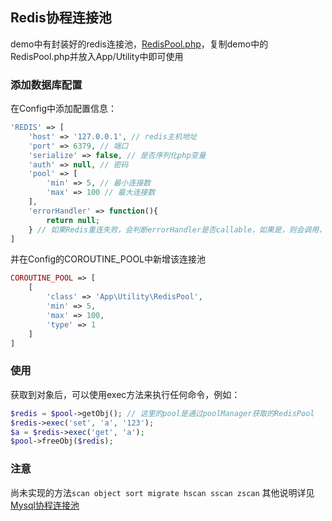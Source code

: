 ## Redis协程连接池
demo中有封装好的redis连接池，[RedisPool.php](https://github.com/easy-swoole/demo/blob/master/Application/Utility/RedisPool.php)，复制demo中的RedisPool.php并放入App/Utility中即可使用

### 添加数据库配置
在Config中添加配置信息：
```php
'REDIS' => [
    'host' => '127.0.0.1', // redis主机地址
    'port' => 6379, // 端口
    'serialize' => false, // 是否序列化php变量
    'auth' => null, // 密码
    'pool' => [
        'min' => 5, // 最小连接数
        'max' => 100 // 最大连接数
    ],
    'errorHandler' => function(){
        return null;
    } // 如果Redis重连失败，会判断errorHandler是否callable，如果是，则会调用，否则会抛出异常，请自行try
]
```
并在Config的COROUTINE_POOL中新增该连接池
```php
COROUTINE_POOL => [
    [
        'class' => 'App\Utility\RedisPool',
        'min' => 5,
        'max' => 100,
        'type' => 1
    ]
]
```

### 使用
获取到对象后，可以使用exec方法来执行任何命令，例如：
```php
$redis = $pool->getObj(); // 这里的pool是通过poolManager获取的RedisPool
$redis->exec('set', 'a', '123');
$a = $redis->exec('get', 'a');
$pool->freeObj($redis);
```

### 注意
尚未实现的方法```scan object sort migrate hscan sscan zscan```
其他说明详见[Mysql协程连接池](mysql_pool.md)
